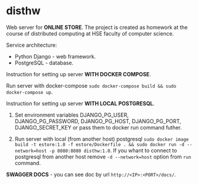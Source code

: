 # disthw

Web server for **ONLINE STORE**. The project is created as homework at the course of distributed computing at HSE faculty of computer science.

Service architecture:
* Python Django - web framework.
* PostgreSQL - database.

Instruction for setting up server **WITH DOCKER COMPOSE**.

Run server with docker-compose `sudo docker-compose build && sudo docker-compose up`.

Instruction for setting up server **WITH LOCAL POSTGRESQL**.

1. Set environment variables DJANGO_PG_USER, DJANGO_PG_PASSWORD, DJANGO_PG_HOST, DJANGO_PG_PORT, DJANGO_SECRET_KEY or pass them to docker run command futher.

2. Run server with local (from another host) postgresql `sudo docker image build -t estore:1.0 -f estore/Dockerfile . && sudo docker run -d --network=host -p 8080:8080 disthw:1.0`. If you whant to connect to postgresql from another host remove `-d --network=host` option from `run` command.

**SWAGGER DOCS** - you can see doc by url `http://<IP>:<PORT>/docs/`.
